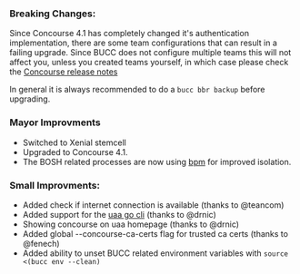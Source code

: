 ### Breaking Changes:
Since Concourse 4.1 has completely changed it's authentication implementation,
there are some team configurations that can result in a failing upgrade.
Since BUCC does not configure multiple teams this will not affect you,
unless you created teams yourself, in which case please check the [Concourse release notes](https://concourse-ci.org/download.html#v400)

In general it is always recommended to do a `bucc bbr backup` before upgrading.

### Mayor Improvments
- Switched to Xenial stemcell
- Upgraded to Concourse 4.1.
- The BOSH related processes are now using [bpm](https://github.com/cloudfoundry-incubator/bpm-release)
  for improved isolation.

### Small Improvments:
- Added check if internet connection is available (thanks to @teancom)
- Added support for the [uaa go cli](https://github.com/cloudfoundry-incubator/uaa-cli) (thanks to @drnic)
- Showing concourse on uaa homepage (thanks to @drnic)
- Added global --concourse-ca-certs flag for trusted ca certs (thanks to @fenech)
- Added ability to unset BUCC related environment variables with `source <(bucc env --clean)`
